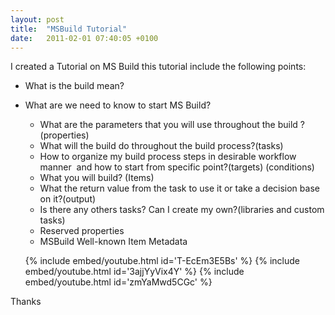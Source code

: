 ```yaml
---
layout: post
title:  "MSBuild Tutorial"
date:   2011-02-01 07:40:05 +0100
---
```


I created a Tutorial on MS Build this tutorial include the following
points:

-   What is the build mean?
-   What are we need to know to start MS Build?
    -   What are the parameters that you will use throughout the build ?
        (properties)
    -   What will the build do throughout the build process?(tasks)
    -   How to organize my build process steps in desirable workflow
        manner  and how to start from specific point?(targets)
        (conditions)
    -   What you will build? (Items)
    -   What the return value from the task to use it or take a decision
        base on it?(output)
    -   Is there any others tasks? Can I create my own?(libraries and custom tasks)
    -   Reserved properties
    -   MSBuild Well-known Item Metadata

      {% include embed/youtube.html id='T-EcEm3E5Bs' %}
      {% include embed/youtube.html id='3ajjYyVix4Y' %}
      {% include embed/youtube.html id='zmYaMwd5CGc' %}
  
Thanks
